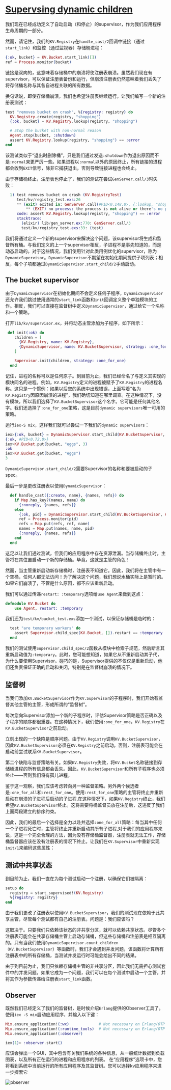# [Supervsing dynamic children](https://github.com/elixir-lang/elixir/blob/v1.17.2/lib/elixir/pages/mix-and-otp/dynamic-supervisor.md#L1)

我们现在已经成功定义了自动启动（和停止）的supervisor，作为我们应用程序生命周期的一部分。

然而，请记住，我们的`KV.Registry`在`handle_cast/2`回调中链接（通过`start_link`）和监控（通过监视器）存储桶进程：

```elixir
{:ok, bucket} = KV.Bucket.start_link([])
ref = Process.monitor(bucket)
```

链接是双向的，这意味着存储桶中的崩溃将使注册表崩溃。虽然我们现在有supervisor，可以保证注册表备份和运行，但崩溃注册表仍然意味着我们丢失了将存储桶名称与其各自进程关联的所有数据。

换句话说，即使存储桶崩溃，我们也希望注册表继续运行。让我们编写一个新的注册表测试：

```elixir
test "removes bucket on crash", %{registry: registry} do
  KV.Registry.create(registry, "shopping")
  {:ok, bucket} = KV.Registry.lookup(registry, "shopping")

  # Stop the bucket with non-normal reason
  Agent.stop(bucket, :shutdown)
  assert KV.Registry.lookup(registry, "shopping") == :error
end
```

该测试类似于“退出时删除桶”，只是我们通过发送`:shutdown`作为退出原因而不是`:normal`来更严厉一些。如果进程以`:normal`以外的原因终止，所有链接的进程都会收到`EXIT`信号，除非它捕获退出，否则导致链接进程也会终止。

由于存储桶终止，注册表也停止了，我们的测试在尝试`GenServer.call/3`时失败：

```elixir
  1) test removes bucket on crash (KV.RegistryTest)
     test/kv/registry_test.exs:26
     ** (exit) exited in: GenServer.call(#PID<0.148.0>, {:lookup, "shopping"}, 5000)
         ** (EXIT) no process: the process is not alive or there's no process currently associated with the given name, possibly because its application isn't started
     code: assert KV.Registry.lookup(registry, "shopping") == :error
     stacktrace:
       (elixir) lib/gen_server.ex:770: GenServer.call/3
       test/kv/registry_test.exs:33: (test)
```

我们将通过定义一个新的supervisor来解决这个问题，该supervisor将生成和监督所有桶。与我们定义的上一个supervisor相反，子进程不是事先知道的，而是动态启动的。对于这些情况，我们使用针对此类用例优化的supervisor，称为`DynamicSupervisor`。`DynamicSupervisor`不期望在初始化期间提供子项列表；相反，每个子项都通过`DynamicSupervisor.start_child/2`手动启动。

## The bucket supervisor

由于`DynamicSupervisor`在初始化期间不会定义任何子程序，`DynamicSupervisor`还允许我们跳过使用通常的`start_link`函数和`init`回调定义整个单独模块的工作。相反，我们可以直接在监督树中定义`DynamicSupervisor`，通过给它一个名称和一个策略。

打开`lib/kv/supervisor.ex`，并将动态主管添加为子程序，如下所示：

```elixir
 def init(:ok) do
    children = [
      {KV.Registry, name: KV.Registry},
      {DynamicSupervisor, name: KV.BucketSupervisor, strategy: :one_for_one}
    ]

    Supervisor.init(children, strategy: :one_for_one)
  end
```

记住，进程的名称可以是任何原子。到目前为止，我们已经命名了与定义其实现的模块同名的进程。例如，`KV.Registry`定义的进程被赋予了`KV.Registry`的进程名称。这只是一个惯例：如果以后您的系统中出现错误，上面写着“名为`KV.Registry`因原因崩溃的进程”，我们确切知道在哪里调查。在这种情况下，没有模块，所以我们选择了`KV.BucketSupervisor`这个名字。它可能是任何其他名字。我们还选择了`:one_for_one`策略，这是目前`dynamic supervisors`唯一可用的策略。

运行`iex-S mix`，这样我们就可以尝试一下我们的`dynamic supervisors`：

```elixir
iex>{:ok, bucket} = DynamicSupervisor.start_child(KV.BucketSupervisor, KV.Bucket)
{:ok, #PID<0.72.0>}
iex>KV.Bucket.put(bucket, "eggs", 3)
:ok
iex>KV.Bucket.get(bucket, "eggs")
3
```

`DynamicSupervisor.start_child/2`需要Supervisor的名称和要被启动的子spec。

最后一步是更改注册表以使用`DynamicSupervisor`：

```elixir
  def handle_cast({:create, name}, {names, refs}) do
    if Map.has_key?(names, name) do
      {:noreply, {names, refs}}
    else
      {:ok, pid} = DynamicSupervisor.start_child(KV.BucketSupervisor, KV.Bucket)
      ref = Process.monitor(pid)
      refs = Map.put(refs, ref, name)
      names = Map.put(names, name, pid)
      {:noreply, {names, refs}}
    end
  end
```

这足以让我们通过测试，但我们的应用程序中存在资源泄漏。当存储桶终止时，主管将在其位置启动一个新的存储桶。毕竟，这就是主管的角色！

然而，当主管重新启动新存储桶时，注册表不知道它。因此，我们将在主管中有一个空桶，任何人都无法访问！为了解决这个问题，我们想说水桶实际上是暂时的。如果它们崩溃了，不管是什么原因，都不应该重新启动。

我们可以通过传递`restart: :temporary`选项给`use Agent`来做到这点：

```elixir
defmodule KV.Bucket do
    use Agent, restart: :temporary
```

我们还为`test/kv/bucket_test.exs`添加一个测试，以保证存储桶是临时的：

```elixir
  test "are temporary workers" do
    assert Supervisor.child_spec(KV.Bucket, []).restart == :temporary
  end
```

我们的测试使用`Supervisor.child_spec/2`函数从模块中检索子规范，然后断言其重新启动值为`:temporary`。此时，您可能想知道，如果它从不重新启动其子代，为什么要使用Supervisor。碰巧的是，Supervisor提供的不仅仅是重新启动，他们还负责保证正确的启动和关闭，特别是在监督树崩溃的情况下。

## 监督树

当我们添加`KV.BucketSupervisor`作为`KV.Supervisor`的子程序时，我们开始有监督其他主管的主管，形成所谓的“监督树”。

每次您向Supervisor添加一个新的子程序时，评估Supervisor策略是否正确以及子程序的顺序都很重要。在这种情况下，我们使用`:one_for_one`，`KV.Registry`在`KV.BucketSupervisor`之前启动。

立刻出现的一个缺陷是顺序问题。由于`KV.Registry`调用`KV.BucketSupervisor`，因此`KV.BucketSupervisor`必须在`KV.Registry`之前启动。否则，注册表可能会在启动前尝试联系`KV.BucketSupervisor`。

第二个缺陷与监督策略有关。如果`KV.Registry`失效，将`KV.Bucket`名称链接到存储桶进程的所有信息都会丢失。因此，`KV.BucketSupervisor`和所有子程序也必须终止——否则我们将有孤儿进程。

鉴于这一观察，我们应该考虑转向另一种监督策略。另外两个候选者是`:one_for_all`和`:rest_for_one`。使用`:rest_for_one`策略的主管将终止并重新启动在崩溃的子进程后启动的子进程,在这种情况下，如果`KV.Registry`终止，我们希望`KV.BucketSupervisor`终止。这将需要将桶监督员放在注册后，这违反了我们上面两段建立的排序约束。

因此，我们的最后一个选择是全力以赴并选择`:one_for_all`策略：每当其中任何一个子进程死亡时，主管将终止并重新启动其所有子进程,对于我们的应用程序来说，这是一个完全合理的方法，因为没有存储桶监督器，注册表就无法工作，存储桶监督器应该在没有注册表的情况下终止。让我们在`KV.Supervisor`中重新实现`init/1`来编码这些属性：

## 测试中共享状态

到目前为止，我们一直在为每个测试启动一个注册，以确保它们被隔离：

```elixir
setup do
  registry = start_supervised!(KV.Registry)
  %{registry: registry}
end
```

由于我们更改了注册表以使用`KV.BucketSupervisor`，我们的测试现在依赖于此共享主管，尽管每个测试都有自己的注册表。问题是：我们应该吗？

这取决于。只要我们只依赖该状态的非共享分区，就可以依赖共享状态。尽管多个注册表可能会在共享存储桶主管上启动存储桶，但这些存储桶和注册表是相互隔离的。只有当我们使用`DynamicSupervisor.count_children（KV.BucketSupervisor`）等函数时，我们才会遇到并发问题，该函数将计算所有注册表中的所有存储桶，当测试并发运行时可能会给出不同的结果。

由于到目前为止，我们只依赖存储桶主管的非共享分区，因此我们无需担心测试套件中的并发问题。如果它成为一个问题，我们可以在每个测试中启动一个主管，并将其作为参数传递给注册表`start_link`函数。

## Observer

既然我们已经定义了我们的监督树，是时候介绍`Erlang`提供的Observer工具了。使用`iex -S mix`启动应用程序，并输入以下键：

```elixir
Mix.ensure_application!(:wx)             # Not necessary on Erlang/OTP 27+
Mix.ensure_application!(:runtime_tools)  # Not necessary on Erlang/OTP 27+
Mix.ensure_application!(:observer)

iex(1)> :observer.start()
```

应该会弹出一个GUI，其中包含有关我们系统的各种信息，从一般统计数据到负载图表，以及所有正在运行的进程和应用程序的列表。
在“应用程序”选项卡中，您将看到系统中当前运行的所有应用程序及其监督树。您可以选择kv应用程序来进一步探索它

![observer](https://hexdocs.pm/elixir/assets/kv-observer.png)

